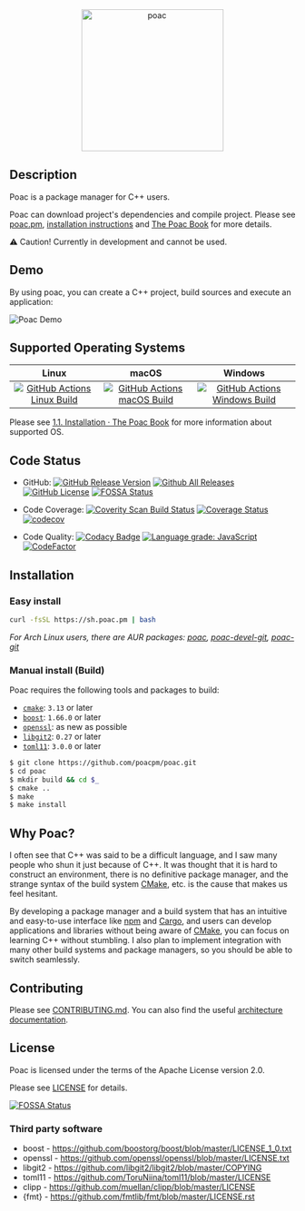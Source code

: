 <div align="center"><img alt="poac" width="250" src="https://raw.githubusercontent.com/poacpm/designs/master/images/logo.png"></div>

## Description

Poac is a package manager for C++ users.

Poac can download project's dependencies and compile project.
Please see [poac.pm](https://poac.pm), [installation instructions](https://doc.poac.pm/en/getting-started/installation.html) and [The Poac Book](https://doc.poac.pm) for more details.

:warning: Caution! Currently in development and cannot be used.

## Demo

By using poac, you can create a C++ project, build sources and execute an application:

![Poac Demo](https://user-images.githubusercontent.com/26405363/100546063-9b81d500-32a2-11eb-9018-01f05e8d9252.gif)

## Supported Operating Systems

| Linux | macOS | Windows |
|:-----:|:-----:|:-------:|
|[![GitHub Actions Linux Build](https://github.com/poacpm/poac/workflows/Linux/badge.svg?branch=master)](https://github.com/poacpm/poac/actions?query=workflow%3A%22Linux%22)|[![GitHub Actions macOS Build](https://github.com/poacpm/poac/workflows/macOS/badge.svg?branch=master)](https://github.com/poacpm/poac/actions?query=workflow%3A%22macOS%22)|[![GitHub Actions Windows Build](https://github.com/poacpm/poac/workflows/Windows/badge.svg?branch=master)](https://github.com/poacpm/poac/actions?query=workflow%3A%22Windows%22)|

<!-- [![Appveyor build status](https://ci.appveyor.com/api/projects/status/6r7d0526he3nsq7l/branch/master?svg=true)](https://ci.appveyor.com/project/matken11235/poac/branch/master) -->

Please see [1.1. Installation · The Poac Book](https://doc.poac.pm/en/getting-started/installation.html#supported-operating-systems) for more information about supported OS.

## Code Status

* GitHub:
[![GitHub Release Version](https://img.shields.io/github/release/poacpm/poac.svg?style=flat)](https://github.com/poacpm/poac/releases)
[![Github All Releases](https://img.shields.io/github/downloads/poacpm/poac/total.svg)](https://github.com/poacpm/poac/releases)
[![GitHub License](https://img.shields.io/github/license/poacpm/poac.svg)](https://github.com/awslabs/aws-c-common/blob/master/LICENSE)
[![FOSSA Status](https://app.fossa.io/api/projects/git%2Bgithub.com%2Fpoacpm%2Fpoac.svg?type=shield)](https://app.fossa.io/projects/git%2Bgithub.com%2Fpoacpm%2Fpoac?ref=badge_shield)

* Code Coverage:
[![Coverity Scan Build Status](https://scan.coverity.com/projects/17677/badge.svg)](https://scan.coverity.com/projects/poacpm-poac)
[![Coverage Status](https://coveralls.io/repos/github/poacpm/poac/badge.svg?branch=master)](https://coveralls.io/github/poacpm/poac?branch=master)
[![codecov](https://codecov.io/gh/poacpm/poac/branch/master/graph/badge.svg)](https://codecov.io/gh/poacpm/poac)

* Code Quality:
[![Codacy Badge](https://api.codacy.com/project/badge/Grade/4179a24c6e514bc0b3344f80bf64a40d)](https://app.codacy.com/app/matken11235/poac?utm_source=github.com&utm_medium=referral&utm_content=poacpm/poac&utm_campaign=Badge_Grade_Settings)
[![Language grade: JavaScript](https://img.shields.io/lgtm/grade/javascript/g/poacpm/poac.svg?logo=lgtm&logoWidth=18)](https://lgtm.com/projects/g/poacpm/poac/context:javascript)
[![CodeFactor](https://www.codefactor.io/repository/github/poacpm/poac/badge)](https://www.codefactor.io/repository/github/poacpm/poac)

## Installation

### Easy install

```bash
curl -fsSL https://sh.poac.pm | bash
```

*For Arch Linux users, there are AUR packages: [poac](https://aur.archlinux.org/packages/poac/), [poac-devel-git](https://aur.archlinux.org/packages/poac-devel-git), [poac-git](https://aur.archlinux.org/packages/poac-git)*

### Manual install (Build)

Poac requires the following tools and packages to build:
* [`cmake`](https://github.com/Kitware/CMake): `3.13` or later
* [`boost`](https://github.com/boostorg): `1.66.0` or later
* [`openssl`](https://github.com/openssl/openssl): as new as possible
* [`libgit2`](https://github.com/libgit2/libgit2): `0.27` or later
* [`toml11`](https://github.com/ToruNiina/toml11): `3.0.0` or later

```bash
$ git clone https://github.com/poacpm/poac.git
$ cd poac
$ mkdir build && cd $_
$ cmake ..
$ make
$ make install
```

<!--
If poac is already installed, you can build using poac:
```bash
$ poac build
```
-->

## Why Poac?

I often see that C++ was said to be a difficult language, and I saw many people who shun it just because of C++.
It was thought that it is hard to construct an environment, there is no definitive package manager, and the strange syntax of the build system [CMake](https://cmake.org), etc. is the cause that makes us feel hesitant.

By developing a package manager and a build system that has an intuitive and easy-to-use interface like [npm](https://www.npmjs.com) and [Cargo](https://github.com/rust-lang/cargo), and users can develop applications and libraries without being aware of [CMake](https://cmake.org), you can focus on learning C++ without stumbling.
I also plan to implement integration with many other build systems and package managers, so you should be able to switch seamlessly.

## Contributing
Please see [CONTRIBUTING.md](.github/CONTRIBUTING.md).
You can also find the useful [architecture documentation](https://doc.poac.pm/en/architecture/).

## License

Poac is licensed under the terms of the Apache License version 2.0.

Please see [LICENSE](https://github.com/poacpm/poac/blob/master/LICENSE) for details.

[![FOSSA Status](https://app.fossa.io/api/projects/git%2Bgithub.com%2Fpoacpm%2Fpoac.svg?type=large)](https://app.fossa.io/projects/git%2Bgithub.com%2Fpoacpm%2Fpoac?ref=badge_large)

### Third party software

* boost - <https://github.com/boostorg/boost/blob/master/LICENSE_1_0.txt>
* openssl - <https://github.com/openssl/openssl/blob/master/LICENSE.txt>
* libgit2 - <https://github.com/libgit2/libgit2/blob/master/COPYING>
* toml11 - <https://github.com/ToruNiina/toml11/blob/master/LICENSE>
* clipp - <https://github.com/muellan/clipp/blob/master/LICENSE>
* {fmt} - <https://github.com/fmtlib/fmt/blob/master/LICENSE.rst>
